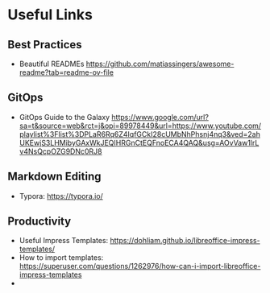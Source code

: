 # Useful Links

## Best Practices
- Beautiful READMEs https://github.com/matiassingers/awesome-readme?tab=readme-ov-file

## GitOps
- GitOps Guide to the Galaxy https://www.google.com/url?sa=t&source=web&rct=j&opi=89978449&url=https://www.youtube.com/playlist%3Flist%3DPLaR6Rq6Z4IqfGCkI28cUMbNhPhsnj4nq3&ved=2ahUKEwjS3LHMibyGAxWkJEQIHRGnCtEQFnoECA4QAQ&usg=AOvVaw1lrLv4NsQcpOZG9DNc0RJ8

## Markdown Editing
- Typora: https://typora.io/

## Productivity
- Useful Impress Templates: https://dohliam.github.io/libreoffice-impress-templates/
- How to import templates: https://superuser.com/questions/1262976/how-can-i-import-libreoffice-impress-templates
- 
